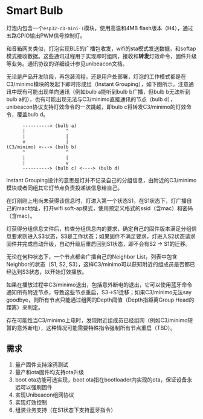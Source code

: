 # Smart Bulb

灯泡内包含一个`esp32-c3-mini-1`模块，使用高温和4MB flash版本（H4），通过五路GPIO输出PWM信号控制灯。



和音箱网关类似，灯泡实现BLE的广播包收发，wifi的sta模式发送数据，和softap模式接收数据。这些通讯过程用于实现即时组网，接收和**转发**灯效命令，固件升级等业务。通讯协议的详细设计参见unibeacon文档。



无论是产品开发阶段，再包装流程，还是用户处部署，灯泡的工作模式都是在C3/minimo模块的发起下即时形成组（Instant Grouping），如下图所示。注意通讯中既有可能出现单向通讯（例如bulb a能听到bulb b广播，但bulb b无法听到bulb a的），也有可能出现无法与C3/minimo直接通讯的节点（bulb d），unibeacon协议支持灯效命令的一次跳越，即bulb c将转发C3/minimo的灯效命令，覆盖bulb d。

```
      ----------> (bulb a)
      |               ^
      |               |
      v               |
(C3/minimo) <---> (bulb b)
      ^               ^
      |               |
      |               v
      ----------> (bulb c) <----> (bulb d)
```



Instant Grouping设计的意思是灯并不记录自己的分组信息，由附近的C3/minimo模块或者同组其它灯节点负责投递该信息给自己。



在灯刚刚上电尚未获得该信息时，灯进入第一个状态S1，在S1状态下，灯广播自己的mac地址，打开wifi soft-ap模式，使用预定义格式的ssid（含mac）和密码（含mac）。



灯获得分组信息文件后，检查分组信息内的要求，确定自己的固件版本满足分组信息要求则进入S3状态，S3是工作状态；如果固件不满足要求，灯进入S2状态请求固件并完成自动升级，自动升级后重启回到S1状态，即不会有S2 -> S1的迁移。



无论在何种状态下，一个节点都会广播自己的Neighbor List，列表中包含Neighbor的状态（S1, S2, S3），这样C3/minimo可以获知附近的组成员是否都已经达到S3状态，以开始灯效播放。



如果在播放过程中C3/minimo退出，包括意外断电的退出，它可以使用蓝牙命令通知所有附近节点，导致这些节点重启，S3->S1迁移；如果C3/minimo无法say goodbye，则所有节点只能通过组网的Depth阈值（Depth指距离Group Head的距离）来判定。



存在可能性当C3/minimo上电时，发现附近组成员已经组网（例如C3/minimo短暂的意外断电），这种情况可能需要特殊指令强制所有节点重启（TBD）。



## 需求

1. 量产固件支持涂鸦测试
2. 量产和ota固件均支持ota升级
3. boot ota功能可选实现，boot ota指在bootloader内实现的ota，保证设备永远可以强刷固件
4. 实现Unibeacon组网协议
5. 实现灯效控制
6. 组装业务支持（在S1状态下支持蓝牙指令）

